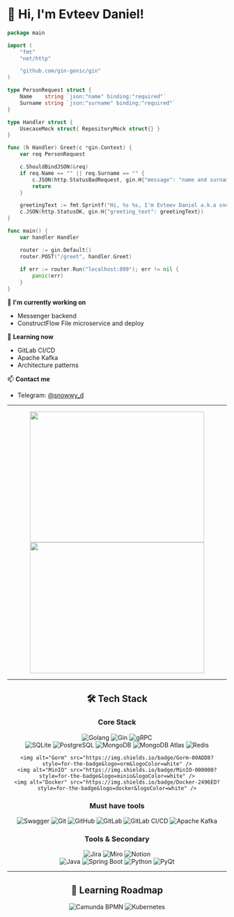 # 👋 Hi, I'm Evteev Daniel!

```go
package main

import (
	"fmt"
	"net/http"

	"github.com/gin-gonic/gin"
)

type PersonRequest struct {
	Name    string `json:"name" binding:"required"`
	Surname string `json:"surname" binding:"required"`
}

type Handler struct {
	UsecaseMock struct{ RepositoryMock struct{} }
}

func (h Handler) Greet(c *gin.Context) {
	var req PersonRequest

	c.ShouldBindJSON(&req)
	if req.Name == "" || req.Surname == "" {
		c.JSON(http.StatusBadRequest, gin.H{"message": "name and surname are required"})
		return
	}

	greetingText := fmt.Sprintf("Hi, %s %s, I'm Evteev Daniel a.k.a snowwy, nice to meet your eyes on this text yo!", req.Name, req.Surname)
	c.JSON(http.StatusOK, gin.H{"greeting_text": greetingText})
}

func main() {
	var handler Handler

	router := gin.Default()
	router.POST("/greet", handler.Greet)
	
	if err := router.Run("localhost:809"); err != nil {
		panic(err)
	}
}
```

🚀 **I'm currently working on**  
- Messenger backend
- ConstructFlow File microservice and deploy

🧐 **Learning now**  
- GitLab CI/CD
- Apache Kafka
- Architecture patterns

📫 **Contact me**  
- Telegram: [@snowwy_d](https://t.me/snowwy_d)

---

<div align="center">
	<img src="https://media1.giphy.com/media/v1.Y2lkPTc5MGI3NjExeXp4MnJsZTY1cTB2NHdyaHRnd3hrZW1rbGJpeGZzYmNtcWZlaGtneSZlcD12MV9pbnRlcm5hbF9naWZfYnlfaWQmY3Q9Zw/Q5tuyfHOQd18Hq49Vp/giphy.gif" width="400" height="300"/>
   	<img src="https://media4.giphy.com/media/v1.Y2lkPTc5MGI3NjExdHhnZmMyYXRoaGdnanMwN2VoYnl0NWFydHl4Mmg2eHJxcGY5bmd0YyZlcD12MV9pbnRlcm5hbF9naWZfYnlfaWQmY3Q9Zw/BIis2ma7Or2wjQMoQL/giphy.gif" width="400" height="300"/>
</div>

---

<div align="center">
	
## 🛠 Tech Stack
</div>

<div align="center">
	
### Core Stack
</div>
<div align="center">
  	<img alt="Golang" src="https://img.shields.io/badge/Go-00ADD8?style=for-the-badge&logo=go&logoColor=white" />
  	<img alt="Gin" src="https://img.shields.io/badge/Gin_REST-1a4780?style=for-the-badge&logo=gin&logoColor=white" />
  	<img alt="gRPC" src="https://img.shields.io/badge/GO_gRPC-0e294b?style=for-the-badge&logo=grpc&logoColor=white"/>
</div>
<div align="center">
  	<img alt="SQLite" src="https://img.shields.io/badge/SQLite-07405E?style=for-the-badge&logo=sqlite&logoColor=white" />
  	<img alt="PostgreSQL" src="https://img.shields.io/badge/PostgreSQL-316192?style=for-the-badge&logo=postgresql&logoColor=white" />
  	<img alt="MongoDB" src="https://img.shields.io/badge/MongoDB-47A248?style=for-the-badge&logo=mongodb&logoColor=white" />
  	<img alt="MongoDB Atlas" src="https://img.shields.io/badge/Atlas-388039?style=for-the-badge&logo=mongodb&logoColor=white" />
	<img alt="Redis" src="https://img.shields.io/badge/Redis-DC382D?style=for-the-badge&logo=redis&logoColor=white" />

	<img alt="Gorm" src="https://img.shields.io/badge/Gorm-00ADD8?style=for-the-badge&logo=orm&logoColor=white" />
  	<img alt="MinIO" src="https://img.shields.io/badge/MinIO-000000?style=for-the-badge&logo=minio&logoColor=white" />
  	<img alt="Docker" src="https://img.shields.io/badge/Docker-2496ED?style=for-the-badge&logo=docker&logoColor=white" />
</div>

<div align="center">
	
### Must have tools
</div>
<div align="center">
  	<img alt="Swagger" src="https://img.shields.io/badge/Swagger-85EA2D?style=for-the-badge&logo=swagger&logoColor=white" />
  	<img alt="Git" src="https://img.shields.io/badge/Git-F05032?style=for-the-badge&logo=git&logoColor=white" />
  	<img alt="GitHub" src="https://img.shields.io/badge/GitHub-181717?style=for-the-badge&logo=github&logoColor=white" />
      	<img alt="GitLab" src="https://img.shields.io/badge/GitLab-FC6D26?style=for-the-badge&logo=gitlab&logoColor=white" />
	<img alt="GitLab CI/CD" src="https://img.shields.io/badge/GitLab%20CI/CD-FCA121?style=for-the-badge&logo=gitlab&logoColor=white" />
   	<img alt="Apache Kafka" src="https://img.shields.io/badge/Kafka-000000?style=for-the-badge&logo=apache-kafka&logoColor=white" />
</div>

<div align="center">
	
### Tools & Secondary
</div>
<div align="center">
  	<img alt="Jira" src="https://img.shields.io/badge/Jira-0052CC?style=for-the-badge&logo=jira&logoColor=white" />
  	<img alt="Miro" src="https://img.shields.io/badge/Miro-fced3f?style=for-the-badge&logo=miro&logoColor=black" />
  	<img alt="Notion" src="https://img.shields.io/badge/Notion-000000?style=for-the-badge&logo=notion&logoColor=white" />
</div>
<div align="center">
  	<img alt="Java" src="https://img.shields.io/badge/Java-ED8B00?style=for-the-badge&logo=java&logoColor=white" />
  	<img alt="Spring Boot" src="https://img.shields.io/badge/Spring%20Boot-6DB33F?style=for-the-badge&logo=springboot&logoColor=white" />
  	<img alt="Python" src="https://img.shields.io/badge/Python-3776AB?style=for-the-badge&logo=python&logoColor=white" />
  	<img alt="PyQt" src="https://img.shields.io/badge/PyQt-c2ff99?style=for-the-badge&logo=pyqt&logoColor=black" />
</div>

---
<div align="center">

## 🚀 Learning Roadmap
</div>
<div align="center">
  	<img alt="Camunda BPMN" src="https://img.shields.io/badge/Camunda%20BPMN-ED1C24?style=for-the-badge&logo=camunda&logoColor=white" />
  	<img alt="Kubernetes" src="https://img.shields.io/badge/Kubernetes-326CE5?style=for-the-badge&logo=kubernetes&logoColor=white" />
</div>
